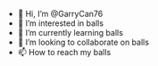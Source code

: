 - 👋 Hi, I’m @GarryCan76
- 👀 I’m interested in balls
- 🌱 I’m currently learning balls
- 💞️ I’m looking to collaborate on balls
- 📫 How to reach my balls

<!---
GarryCan76/GarryCan76 is a ✨ special ✨ repository because its `README.md` (this file) appears on your GitHub profile.
You can click the Preview link to take a look at your changes.
--->
